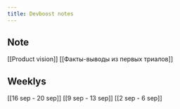 ```yaml
---
title: Devboost notes
---
```

## Note
[[Product vision]]
[[Факты-выводы из первых триалов]]
## Weeklys
[[16 sep - 20 sep]]
[[9 sep - 13 sep]]
[[2 sep - 6 sep]]
